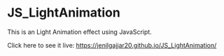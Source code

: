# JS_LightAnimation

This is an Light Animation effect using JavaScript.

Click here to see it live: https://jenilgajjar20.github.io/JS_LightAnimation/
